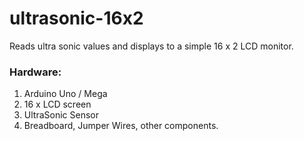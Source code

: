 # ultrasonic-16x2
Reads ultra sonic values and displays to a simple 16 x 2 LCD monitor.

### Hardware:

1. Arduino Uno / Mega 
2. 16 x LCD screen 
3. UltraSonic Sensor
4. Breadboard, Jumper Wires, other components.

